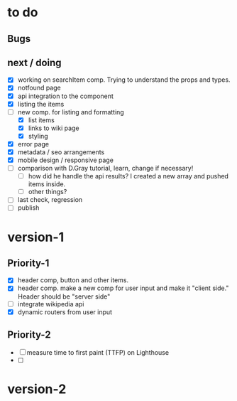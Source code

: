 # to do

## Bugs

## next / doing

- [x] working on searchItem comp. Trying to understand the props and types.
- [x] notfound page
- [x] api integration to the component 
- [x] listing the items
- [ ] new comp. for listing and formatting
  - [x] list items
  - [x] links to wiki page
  - [x] styling
- [x] error page
- [x] metadata / seo arrangements
- [x] mobile design / responsive page
- [ ] comparison with D.Gray tutorial, learn, change if necessary!
  - [ ] how did he handle the api results? I created a new array and pushed items inside.
  - [ ] other things?
- [ ] last check, regression
- [ ] publish

# version-1

## Priority-1

- [x] header comp, button and other items.
- [x] header comp. make a new comp for user input and make it "client side." Header should be "server side"
- [ ] integrate wikipedia api
- [x] dynamic routers from user input

## Priority-2

- [ ] measure time to first paint (TTFP) on Lighthouse
- [ ]


# version-2